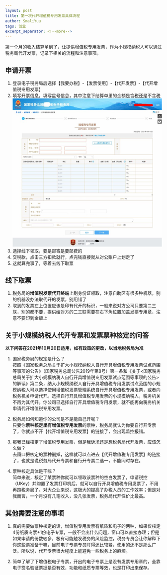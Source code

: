 ```yaml
---
layout: post
title: 第一次代开增值税专用发票具体流程
author: SmaliYuu
tags: 创业
excerpt_separator: <!--more-->
---
```


第一个月的收入结算单到了，让提供增值税专用发票，作为小规模纳税人可以通过税务局代开发票，记录下相关的流程和注意事项。
<!--more-->


## 申请开票

1. 登录电子税务局后选择【我要办税】-【发票使用】-【代开发票】-【代开增值税专用发票】
2. 填写开票信息，填写星号信息，其中注意下结算单里的金额是含税还是不含税
![增值税专用发票](../assets/post-images/1685070850.jpg)
3. 选择线下领取，要是邮寄是要邮费的
4. 交税款，点击三方扣款就行，点完钱直接就从对公账户上划走了
5. 这就算完事了，等着去线下取票


## 线下取票

1. 税务局的**增值税发票代开终端**上刷身份证领取，注意自助区有很多种机器，别的机器没办法取代开的发票，别用错了
2. 取到的发票左上位置应该是印有代开的标识，一般来说对方公司只要第二三联，别的都不要，提供给对方的二三联需要在右下角位置加盖发票专用章，注意不要印到金额上


## 关于小规模纳税人代开专票和发票票种核定的问答

**以下问答在2021年10月20日适用，如有政策的更改，以当地税务局为准**

1. 国家税务局的规定是什么？  
按照《国家税务总局关于扩大小规模纳税人自行开具增值税专用发票试点范围等事项的公告》（国家税务总局公告2019年第8号）第一条和《关于<国家税务总局关于扩大小规模纳税人自行开具增值税专用发票试点范围等事项的公告>的解读》第二条，纳入小规模纳税人自行开具增值税专用发票试点范围的小规模纳税人可以选择使用增值税发票管理系统自行开具增值税专用发票，或者向税务机关申请代开。选择自行开具增值税专用发票的小规模纳税人，税务机关不再为其代开。你公司已选择自行开具增值税专用发票，就不能再向税务机关申请代开增值税专用发票。

2. 税务局如何知道你的公司是不是能自己开呢？  
只要你**票种核定里有增值税专用发票**的票种，税务局就认为你要自行开专票了，你就点不开【代开增值税专用发票】的链接了，会出现监控报错。  

3. 那我已经核定了增值税专用发票，但是我诉求还是想税务局代开发票，应该怎么做？  
去窗口把核定的票种删掉，这样就可以点进去【代开增值税专用发票】的链接了，也就是说税务局代开专票和自行开专票二选一，不能同时存在。

4. 票种核定具体是干嘛？  
简单来说，核定了某票种你就可以领取该票种的空白发票了，申请税控（UKey）并购置了发票打印机后，就可以自行开具增值税专用发票了，不用再跑税务局了。对大企业来说，这极大的提高了办税人员的工作效率；但是对我而言，一个月没有几笔收入，没几张发票，税务局代开性价比最高。


## 其他需要注意的事项

1. 真的需要做票种核定的话，增值税专用发票有纸质和电子的两种，如果仅核定4份纸质专票+1份电子专票，一般不会出什么问题，窗口可以直接办理；但是如果申请的份数较多，极有可能触发税务的风险监控，税务专员会让你解释下你这些票准备干嘛，目前电子专票专员盯得还比较紧，使用的还不是那么广泛。所以说，代开专票很大程度上能避免一些税务上的麻烦。

2. 简单了解了下增值税电子专票，开出的电子专票上是没有发票专用章的，全靠电子签名验证票据是否有效，功能和纸质专票等效，也是打印出来保存。
